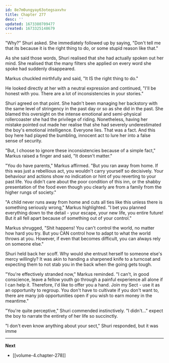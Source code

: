 ```yaml
---
id: 8e7m0ungyay63otegsaxvhv
title: Chapter 277
desc: ''
updated: 1673380709477
created: 1673325148679
---
```


"Why?" Shuri asked. She immediately followed up by saying, "Don't tell me that its because it is the right thing to do, or some stupid reason like that."

As she said those words, Shuri realised that she had actually spoken out her mind. She realised that the many filters she applied on every word she spoke had suddenly disappeared.

Markus chuckled mirthfully and said, "It IS the right thing to do."

He looked directly at her with a neutral expression and continued, "I'll be honest with you. There are a lot of inconsistencies in your stories."

Shuri agreed on that point. She hadn't been managing her backstory with the same level of stringency in the past day or so as she did in the past. She blamed this oversight on the intense emotional and semi-physical rollercoaster she had the privilege of riding. Nonetheless, having her mistake pointed out made her realise that she had severely underestimated the boy's emotional intelligence. Everyone lies. That was a fact. And this boy here had played the bumbling, innocent act to lure her into a false sense of security.

"But, I choose to ignore these inconsistencies because of a simple fact," Markus raised a finger and said, "It doesn't matter."

"You do have parents," Markus affirmed. "But you ran away from home. If this was just a rebellious act, you wouldn't carry yourself so decisively. Your behaviour and actions show no indication or hint of you reverting to your past life. You didn't care about the poor condition of this inn, or the shabby presentation of the food even though you clearly are from a family from the higher rungs of society."

"A child never runs away from home and cuts all ties like this unless there is something seriously wrong," Markus highlighted. "I bet you planned everything down to the detail - your escape, your new life, you entire future! But it all fell apart because of something out of your control."

Markus shrugged, "Shit happens! You can't control the world, no matter how hard you try. But you CAN control how to adapt to what the world throws at you. However, if even that becomes difficult, you can always rely on someone else."

Shuri held back her scoff. Why would she entrust herself to someone else's mercy willingly? It was akin to handing a sharpened knife to a turncoat and expecting them to not stab you in the back when the going gets tough.

"You're effectively stranded now," Markus reminded. "I can't, in good conscience, leave a fellow youth go through a painful experience all alone if I can help it. Therefore, I'd like to offer you a hand. Join my Sect - use it as an opportunity to regroup. You don't have to cultivate if you don't want to, there are many job opportunities open if you wish to earn money in the meantime."

"You're quite perceptive," Shuri commended instinctively. "I didn't..." expect the boy to narrate the entirety of her life so succinctly.

"I don't even know anything about your sect," Shuri responded, but it was imme

____

**Next**
* [[volume-4.chapter-278]]